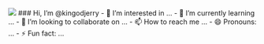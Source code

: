 <img src="https://capsule-render.vercel.app/api?type=waving&color=gradient&height=200&section=header&text=Jerry's%20Github&fontSize=80" />
### Hi, I’m @kingodjerry
- 👀 I’m interested in ...
- 🌱 I’m currently learning ...
- 💞️ I’m looking to collaborate on ...
- 📫 How to reach me ...
- 😄 Pronouns: ...
- ⚡ Fun fact: ...

<!---
kingodjerry/kingodjerry is a ✨ special ✨ repository because its `README.md` (this file) appears on your GitHub profile.
You can click the Preview link to take a look at your changes.
--->

